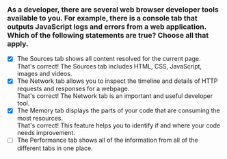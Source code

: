 ### As a developer, there are several web browser developer tools available to you. For example, there is a console tab that outputs JavaScript logs and errors from a web application. Which of the following statements are true? Choose all that apply.

- [x] The Sources tab shows all content resolved for the current page. <br>
      That's correct! The Sources tab includes HTML, CSS, JavaScript, images and videos.
- [x] The Network tab allows you to inspect the timeline and details of HTTP requests and responses for a webpage. <br>
      That's correct! The Network tab is an important and useful developer tool.
- [x] The Memory tab displays the parts of your code that are consuming the most resources. <br>
      That's correct! This feature helps you to identify if and where your code needs improvement.
- [ ] The Performance tab shows all of the information from all of the different tabs in one place.
